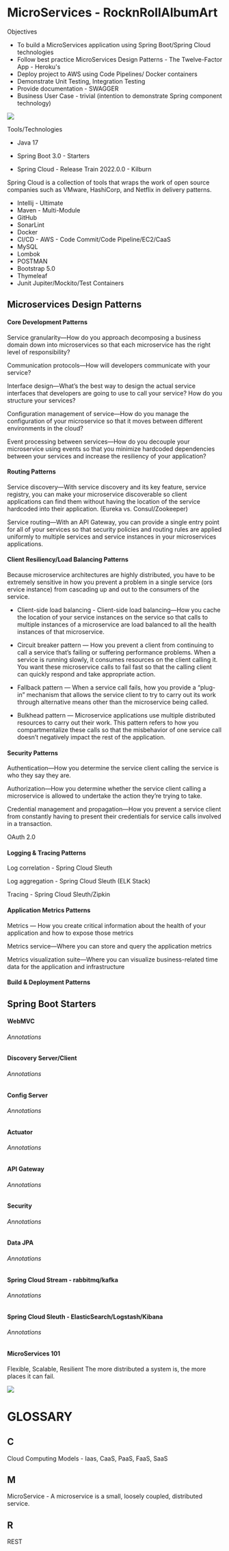 # MicroServices - RocknRollAlbumArt

Objectives
- To build a MicroServices application using Spring Boot/Spring Cloud technologies
- Follow best practice MicroServices Design Patterns - The Twelve-Factor App - Heroku's
- Deploy project to AWS using Code Pipelines/ Docker containers
- Demonstrate Unit Testing, Integration Testing
- Provide documentation - SWAGGER
- Business User Case - trivial (intention to demonstrate Spring component technology)

![](rocknroll%20-%20microservices.jpg)

Tools/Technologies
* Java 17
* Spring Boot 3.0 - Starters


* Spring Cloud - Release Train 2022.0.0 - Kilburn

Spring Cloud is a collection of tools that wraps the work of open source companies such as VMware, HashiCorp, and Netflix in delivery patterns.

* Intellij - Ultimate
* Maven - Multi-Module
* GitHub
* SonarLint
* Docker
* CI/CD - AWS - Code Commit/Code Pipeline/EC2/CaaS
* MySQL
* Lombok
* POSTMAN
* Bootstrap 5.0
* Thymeleaf
* Junit Jupiter/Mockito/Test Containers



## Microservices Design Patterns
#### Core Development Patterns
Service granularity—How do you approach decomposing a business domain down into microservices so that each microservice has the right level of responsibility?

Communication protocols—How will developers communicate with your service?

Interface design—What’s the best way to design the actual service interfaces that developers are going to use to call your service? How do you structure your services?

Configuration management of service—How do you manage the configuration of your microservice so that it moves between different environments in the cloud?

Event processing between services—How do you decouple your microservice using events so that you minimize hardcoded dependencies between your services and increase the resiliency of your application?


#### Routing Patterns

Service discovery—With service discovery and its key feature, service registry, you can make your microservice discoverable so client applications can find them without having the location of the service hardcoded into their application. (Eureka vs. Consul/Zookeeper)

Service routing—With an API Gateway, you can provide a single entry point for all of your services so that security policies and routing rules are applied uniformly to multiple services and service instances in your microservices applications. 

#### Client Resiliency/Load Balancing Patterns

Because microservice architectures are highly distributed, you have to be extremely sensitive in how you prevent a problem in a single service (ors ervice instance) from cascading up and out to the consumers of the service.

* Client-side load balancing - Client-side load balancing—How you cache the location of your service instances on the service so that calls to multiple instances of a microservice are load balanced to all the health instances of that microservice.

* Circuit breaker pattern — How you prevent a client from continuing to call a service that’s failing or suffering performance problems. When a service is running slowly, it consumes resources on the client calling it. You want these microservice calls to fail fast so that the calling client can quickly respond and take appropriate action.

* Fallback pattern — When a service call fails, how you provide a “plug-in” mechanism that allows the service client to try to carry out its work through alternative means other than the microservice being called.

* Bulkhead pattern — Microservice applications use multiple distributed resources to carry out their work. This pattern refers to how you compartmentalize these calls so that the misbehavior of one service call doesn’t negatively impact the rest of the application.



#### Security Patterns

Authentication—How you determine the service client calling the service is who they say they are.


Authorization—How you determine whether the service client calling a
microservice is allowed to undertake the action they’re trying to take.

Credential management and propagation—How you prevent a service client from constantly having to present their credentials for service calls involved in a transaction.

OAuth 2.0


#### Logging & Tracing Patterns

Log correlation - Spring Cloud Sleuth

Log aggregation - Spring Cloud Sleuth (ELK Stack)

Tracing - Spring Cloud Sleuth/Zipkin

#### Application Metrics Patterns
Metrics — How you create critical information about the health of your application and how to expose those metrics

Metrics service—Where you can store and query the application metrics

Metrics visualization suite—Where you can visualize business-related time data for the application and infrastructure


#### Build & Deployment Patterns



## Spring Boot Starters

#### WebMVC

###### Annotations

#### Discovery Server/Client

###### Annotations

#### Config Server

###### Annotations

#### Actuator

###### Annotations

#### API Gateway

###### Annotations

#### Security

###### Annotations

#### Data JPA

###### Annotations

#### Spring Cloud Stream - rabbitmq/kafka

###### Annotations

#### Spring Cloud Sleuth - ElasticSearch/Logstash/Kibana

###### Annotations

#### MicroServices 101
Flexible, Scalable, Resilient
The more distributed a system is, the more places it can fail.


![](Micorservices%20Guidelines.jpg)

# GLOSSARY

## C
Cloud Computing Models - Iaas, CaaS, PaaS, FaaS, SaaS

## M

MicroService - A microservice is a small, loosely coupled, distributed service.


## R

REST